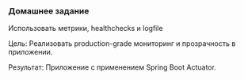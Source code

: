 ﻿### Домашнее задание

Использовать метрики, healthchecks и logfile

Цель: Реализовать production-grade мониторинг и прозрачность в приложении.

Результат: Приложение с применением Spring Boot Actuator.
